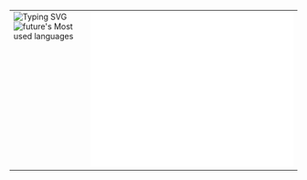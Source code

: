 <!--[![future's GitHub stats](https://github-readme-stats.vercel.app/api?username=future73807)](https://github.com/anuraghazra/github-readme-stats)-->
<table>
  <tr>
    <td valign="top">
      <img src="https://readme-typing-svg.demolab.com/?lines=活的像个旁观者,会轻松很多.;再等等,山南水北,我一定陪你去.;风雨里做个大人,阳光下做个孩子." alt="Typing SVG" /><br/>
      <img src="https://github-readme-stats.vercel.app/api/top-langs/?username=future73807&layout=compact&hide_border=true&langs_count=10" alt="future's Most used languages" />
    </td>
    <td valign="top">
      <img src="/github-metrics.svg" alt="Metrics" />
    </td>
  </tr>
</table>

